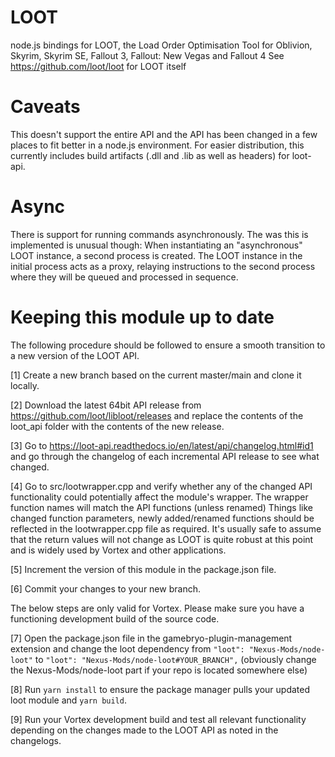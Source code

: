 # LOOT

node.js bindings for LOOT, the Load Order Optimisation Tool for Oblivion, Skyrim, Skyrim SE, Fallout 3, Fallout: New Vegas and Fallout 4
See https://github.com/loot/loot for LOOT itself

# Caveats

This doesn't support the entire API and the API has been changed in a few places to fit better in a node.js environment.
For easier distribution, this currently includes build artifacts (.dll and .lib as well as headers) for loot-api.

# Async

There is support for running commands asynchronously. The was this is implemented is unusual though: When instantiating an
"asynchronous" LOOT instance, a second process is created. The LOOT instance in the initial process acts as a proxy, relaying instructions
to the second process where they will be queued and processed in sequence.

# Keeping this module up to date

The following procedure should be followed to ensure a smooth transition to a new version of the LOOT API.

[1] Create a new branch based on the current master/main and clone it locally.

[2] Download the latest 64bit API release from https://github.com/loot/libloot/releases and replace the contents of the loot_api folder with the contents of the new release.

[3] Go to https://loot-api.readthedocs.io/en/latest/api/changelog.html#id1 and go through the changelog of each incremental API release to see what changed.

[4] Go to src/lootwrapper.cpp and verify whether any of the changed API functionality could potentially affect the module's wrapper. The wrapper function names will match the API functions (unless renamed) Things like changed function parameters, newly added/renamed functions should be reflected in the lootwrapper.cpp file as required. It's usually safe to assume that the return values will not change as LOOT is quite robust at this point and is widely used by Vortex and other applications.

[5] Increment the version of this module in the package.json file.

[6] Commit your changes to your new branch.

The below steps are only valid for Vortex. Please make sure you have a functioning development build of the source code.

[7] Open the package.json file in the gamebryo-plugin-management extension and change the loot dependency from `"loot": "Nexus-Mods/node-loot"` to `"loot": "Nexus-Mods/node-loot#YOUR_BRANCH",` (obviously change the Nexus-Mods/node-loot part if your repo is located somewhere else)

[8] Run `yarn install` to ensure the package manager pulls your updated loot module and `yarn build`.

[9] Run your Vortex development build and test all relevant functionality depending on the changes made to the LOOT API as noted in the changelogs.
